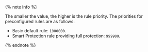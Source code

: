 {% note info %}

The smaller the value, the higher is the rule priority. The priorities for preconfigured rules are as follows:
* Basic default rule: `1000000`.
* Smart Protection rule providing full protection: `999900`.

{% endnote %}
